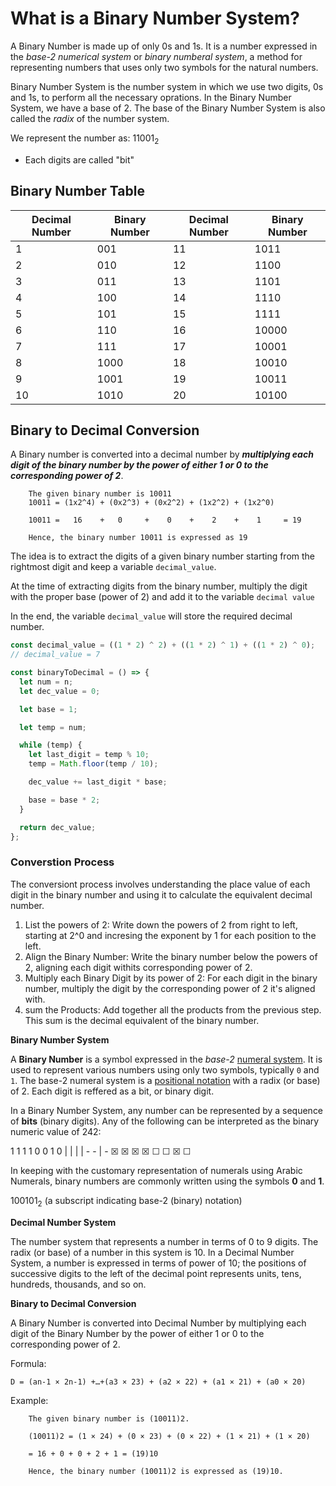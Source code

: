 # What is a Binary Number System?

A Binary Number is made up of only 0s and 1s. It is a number expressed in the
_base-2 numerical system_ or _binary numberal system_, a method for
representing numbers that uses only two symbols for the natural numbers.

Binary Number System is the number system in which we use two digits, 0s and
1s, to perform all the necessary oprations. In the Binary Number System, we
have a base of 2. The base of the Binary Number System is also called the
_radix_ of the number system.

We represent the number as:
11001<sub>2</sub>

- Each digits are called "bit"

## Binary Number Table

| Decimal Number | Binary Number | Decimal Number | Binary Number |
| -------------- | ------------- | -------------- | ------------- |
| 1              | 001           | 11             | 1011          |
| 2              | 010           | 12             | 1100          |
| 3              | 011           | 13             | 1101          |
| 4              | 100           | 14             | 1110          |
| 5              | 101           | 15             | 1111          |
| 6              | 110           | 16             | 10000         |
| 7              | 111           | 17             | 10001         |
| 8              | 1000          | 18             | 10010         |
| 9              | 1001          | 19             | 10011         |
| 10             | 1010          | 20             | 10100         |

## Binary to Decimal Conversion

A Binary number is converted into a decimal number by **_multiplying each digit
of the binary number by the power of either 1 or 0 to the corresponding power
of 2_**.

```binary
    The given binary number is 10011
    10011 = (1x2^4) + (0x2^3) + (0x2^2) + (1x2^2) + (1x2^0)

    10011 =   16    +   0     +    0    +    2    +    1     = 19

    Hence, the binary number 10011 is expressed as 19
```

The idea is to extract the digits of a given binary number starting from the
rightmost digit and keep a variable `decimal_value`.

At the time of extracting digits from the binary number, multiply the digit
with the proper base (power of 2) and add it to the variable `decimal value`

In the end, the variable `decimal_value` will store the required decimal
number.

```javascript
const decimal_value = ((1 * 2) ^ 2) + ((1 * 2) ^ 1) + ((1 * 2) ^ 0);
// decimal_value = 7
```

```javascript
const binaryToDecimal = () => {
  let num = n;
  let dec_value = 0;

  let base = 1;

  let temp = num;

  while (temp) {
    let last_digit = temp % 10;
    temp = Math.floor(temp / 10);

    dec_value += last_digit * base;

    base = base * 2;
  }

  return dec_value;
};
```

### Converstion Process

The conversiont process involves understanding the place value of each digit
in the binary number and using it to calculate the equivalent decimal number.

1. List the powers of 2: Write down the powers of 2 from right to left,
   starting at 2^0 and incresing the exponent by 1 for each position to the
   left.
2. Align the Binary Number: Write the binary number below the powers of 2,
   aligning each digit withits corresponding power of 2.
3. Multiply each Binary Digit by its power of 2: For each digit in the binary
   number, multiply the digit by the corresponding power of 2 it's aligned
   with.
4. sum the Products: Add together all the products from the previous step.
   This sum is the decimal equivalent of the binary number.


**Binary Number System** 

A **Binary Number** is a symbol expressed in the *base-2* [numeral system](https://en.wikipedia.org/wiki/Numeral_system). It is used to represent various numbers using only two symbols, typically `0` and `1`. The base-2 numeral system is a [positional notation](https://en.wikipedia.org/wiki/Positional_notation) with a radix (or base) of 2. Each digit is reffered as a bit, or binary digit.

In a Binary Number System, any number can be represented by a sequence of
**bits** (binary digits). Any of the following can be interpreted as the
binary numeric value of 242:

1 1 1 1 0 0 1 0
| | | | - - | -
☒ ☒ ☒ ☒ ☐ ☐ ☒ ☐

In keeping with the customary representation of numerals using Arabic
Numerals, binary numbers are commonly written using the symbols **0** and **1**. 

100101<sub>2</sub> (a subscript indicating base-2 (binary) notation)


**Decimal Number System**

The number system that represents a number in terms of 0 to 9 digits. The
radix (or base) of a number in this system is 10. In a Decimal Number System,
a number is expressed in terms of power of 10; the positions of successive
digits to the left of the decimal point represents units, tens, hundreds,
thousands, and so on.


**Binary to Decimal Conversion** 

A Binary Number is converted into Decimal Number by multiplying each digit of
the Binary Number by the power of either 1 or 0 to the corresponding power of
2. 

Formula: 
```Math
D = (an-1 × 2n-1) +…+(a3 × 23) + (a2 × 22) + (a1 × 21) + (a0 × 20)
```

Example:
```Math
    The given binary number is (10011)2.

    (10011)2 = (1 × 24) + (0 × 23) + (0 × 22) + (1 × 21) + (1 × 20)

    = 16 + 0 + 0 + 2 + 1 = (19)10

    Hence, the binary number (10011)2 is expressed as (19)10.
```


